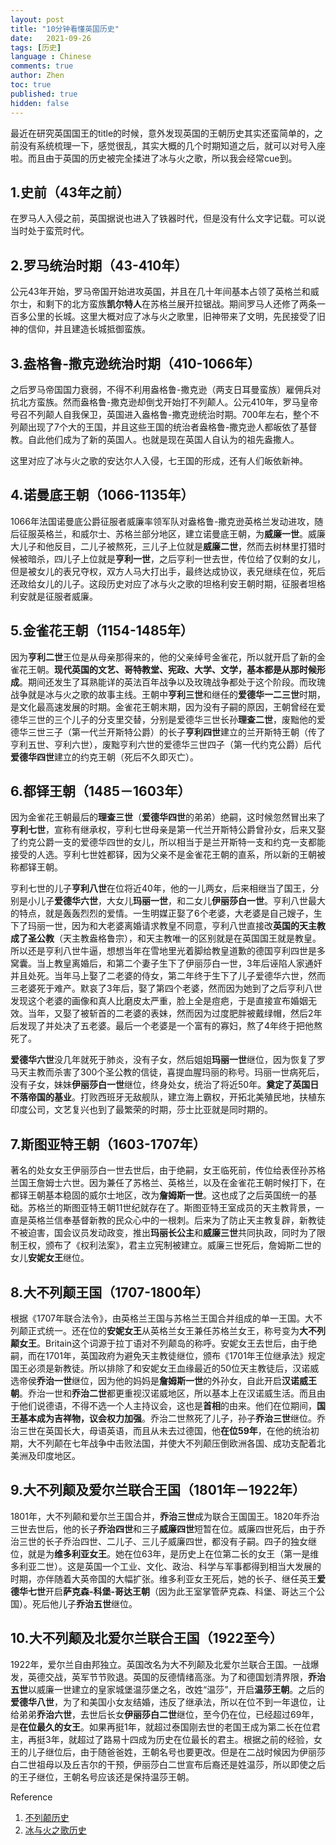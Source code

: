 ```yaml
---
layout: post
title: "10分钟看懂英国历史"
date:   2021-09-26
tags: [历史]
language : Chinese
comments: true
author: Zhen
toc: true
published: true
hidden: false
---
```

最近在研究英国国王的title的时候，意外发现英国的王朝历史其实还蛮简单的，之前没有系统梳理一下，感觉很乱，其实大概的几个时期知道之后，就可以对号入座啦。而且由于英国的历史被完全揉进了冰与火之歌，所以我会经常cue到。

## 1.史前（43年之前）
在罗马人入侵之前，英国据说也进入了铁器时代，但是没有什么文字记载。可以说当时处于蛮荒时代。

## 2.罗马统治时期（43-410年）
公元43年开始，罗马帝国开始进攻英国，并且在几十年间基本占领了英格兰和威尔士，和剩下的北方蛮族**凯尔特人**在苏格兰展开拉锯战。期间罗马人还修了两条一百多公里的长城。这里大概对应了冰与火之歌里，旧神带来了文明，先民接受了旧神的信仰，并且建造长城抵御蛮族。

## 3.盎格鲁-撒克逊统治时期（410-1066年）
之后罗马帝国国力衰弱，不得不利用盎格鲁-撒克逊（两支日耳曼蛮族）雇佣兵对抗北方蛮族。然而盎格鲁-撒克逊却倒戈开始打不列颠人。公元410年，罗马皇帝号召不列颠人自我保卫，英国进入盎格鲁-撒克逊统治时期。700年左右，整个不列颠出现了7个大的王国，并且这些王国的统治者盎格鲁-撒克逊人都皈依了基督教。自此他们成为了新的英国人。也就是现在英国人自认为的祖先盎撒人。

这里对应了冰与火之歌的安达尔人入侵，七王国的形成，还有人们皈依新神。

## 4.诺曼底王朝（1066-1135年）
1066年法国诺曼底公爵征服者威廉率领军队对盎格鲁-撒克逊英格兰发动进攻，随后征服英格兰，和威尔士、苏格兰部分地区，建立诺曼底王朝，为**威廉一世**。威廉大儿子和他反目，二儿子被熬死，三儿子上位就是**威廉二世**，然而去树林里打猎时候被暗杀，四儿子上位就是**亨利一世**，之后亨利一世去世，传位给了仅剩的女儿，但是被女儿的表兄夺权，双方人马大打出手，最终达成协议，表兄继续在位，死后还政给女儿的儿子。这段历史对应了冰与火之歌的坦格利安王朝时期，征服者坦格利安就是征服者威廉。

## 5.金雀花王朝（1154-1485年）
因为**亨利二世**王位是从母亲那得来的，他的父亲绰号金雀花，所以就开启了新的金雀花王朝。**现代英国的文艺、哥特教堂、宪政、大学、文学，基本都是从那时候形成**。期间还发生了耳熟能详的英法百年战争以及玫瑰战争都处于这个阶段。而玫瑰战争就是冰与火之歌的故事主线。王朝中**亨利三世**和继任的**爱德华一二三世**时期，是文化最高速发展的时期。金雀花王朝末期，因为没有子嗣的原因，王朝曾经在爱德华三世的三个儿子的分支里交替，分别是爱德华三世长孙**理查二世**，废黜他的爱德华三世三子（第一代兰开斯特公爵）的长子**亨利四世**建立的兰开斯特王朝（传了亨利五世、亨利六世），废黜亨利六世的爱德华三世四子（第一代约克公爵）后代**爱德华四世**建立的约克王朝（死后不久即灭亡）。

## 6.都铎王朝（1485－1603年）
因为金雀花王朝最后的**理查三世**（**爱德华四世**的弟弟）绝嗣，这时候忽然冒出来了**亨利七世**，宣称有继承权，亨利七世母亲是第一代兰开斯特公爵曾孙女，后来又娶了约克公爵一支的爱德华四世的女儿，所以相当于是兰开斯特一支和约克一支都能接受的人选。亨利七世姓都铎，因为父亲不是金雀花王朝的直系，所以新的王朝被称都铎王朝。

亨利七世的儿子**亨利八世**在位将近40年，他的一儿两女，后来相继当了国王，分别是小儿子**爱德华六世**，大女儿**玛丽一世**，和二女儿**伊丽莎白一世**。亨利八世最大的特点，就是轰轰烈烈的爱情。一生明媒正娶了6个老婆，大老婆是自己嫂子，生下了玛丽一世，因为和大老婆离婚请求教皇不同意，亨利八世直接改**英国的天主教成了圣公教**（天主教盎格鲁宗），和天主教唯一的区别就是在英国国王就是教皇。所以还是亨利八世牛逼，想想当年在雪地里光着脚给教皇道歉的德国亨利四世是多窝囊。当上教皇离婚后，和第二个妻子生下了伊丽莎白一世，3年后诬陷人家通奸并且处死。当年马上娶了二老婆的侍女，第二年终于生下了儿子爱德华六世，然而三老婆死于难产。默哀了3年后，娶了第四个老婆，然而因为她到了之后亨利八世发现这个老婆的画像和真人比磨皮太严重，脸上全是痘疤，于是直接宣布婚姻无效。当年，又娶了被斩首的二老婆的表妹，然而因为过度肥胖被戴绿帽，然后2年后发现了并处决了五老婆。最后一个老婆是一个富有的寡妇，熬了4年终于把他熬死了。

**爱德华六世**没几年就死于肺炎，没有子女，然后姐姐**玛丽一世**继位，因为恢复了罗马天主教而杀害了300个圣公教的信徒，喜提血腥玛丽的称号。玛丽一世病死后，没有子女，妹妹**伊丽莎白一世**继位，终身处女，统治了将近50年。**奠定了英国日不落帝国的基业**。打败西班牙无敌舰队，建立海上霸权，开拓北美殖民地，扶植东印度公司，文艺复兴也到了最繁荣的时期，莎士比亚就是同时期的。

## 7.斯图亚特王朝（1603-1707年）
著名的处女女王伊丽莎白一世去世后，由于绝嗣，女王临死前，传位给表侄孙苏格兰国王詹姆士六世。因为兼任了苏格兰、英格兰，以及在金雀花王朝时候打下，在都铎王朝基本稳固的威尔士地区，改为**詹姆斯一世**。这也成了之后英国统一的基础。苏格兰的斯图亚特王朝11世纪就存在了。斯图亚特王室成员的天主教背景，一直是英格兰信奉基督新教的民众心中的一根刺。后来为了防止天主教复辟，新教徒不被迫害，国会议员发动政变，推出**玛丽长公主**和**威廉三世**共同执政，同时为了限制王权，颁布了《权利法案》，君主立宪制被建立。威廉三世死后，詹姆斯二世的女儿**安妮女王**继位。

## 8.大不列颠王国（1707-1800年）
根据《1707年联合法令》，由英格兰王国与苏格兰王国合并组成的单一王国。大不列颠正式统一。还在位的**安妮女王**从英格兰女王兼任苏格兰女王，称号变为**大不列颠女王**。Britain这个词源于拉丁语对不列颠岛的称呼。安妮女王去世后，由于绝嗣，而在1701年，英国政府为避免天主教徒继位，颁布《1701年王位继承法》规定国王必须是新教徒。所以排除了和安妮女王血缘最近的50位天主教徒后，汉诺威选帝侯**乔治一世**继位，因为他的妈妈是**詹姆斯一世**的外孙女，自此开启**汉诺威王朝**。乔治一世和**乔治二世**都更重视汉诺威地区，所以基本上在汉诺威生活。而且由于他们说德语，不得不选一个人主持议会，这也是**首相**的由来。他们在位期间，**国王基本成为吉祥物，议会权力加强**。乔治二世熬死了儿子，孙子**乔治三世**继位。乔治三世在英国长大，母语英语，而且从未去过德国，他**在位59年**，在他的统治初期，大不列颠在七年战争中击败法国，并使大不列颠压倒欧洲各国、成功支配着北美洲及印度地区。

## 9.大不列颠及爱尔兰联合王国（1801年－1922年）
1801年，大不列颠和爱尔兰王国合并，**乔治三世**成为联合王国国王。1820年乔治三世去世后，他的长子**乔治四世**和三子**威廉四世**短暂在位。威廉四世死后，由于乔治三世的长子乔治四世、二儿子、三儿子威廉四世，都没有子嗣。四子的独女继位，就是为**维多利亚女王**。她在位63年，是历史上在位第二长的女王（第一是维多利亚二世）。这是英国一个工业、文化、政治、科学与军事都得到相当大发展的时期，亦伴随着大英帝国的大幅扩张。维多利亚女王死后，她的长子、继任英王**爱德华七世**开启**萨克森-科堡-哥达王朝**（因为此王室掌管萨克森、科堡、哥达三个公国）。死后他儿子**乔治五世**继位。

## 10.大不列颠及北爱尔兰联合王国（1922至今）
1922年，爱尔兰自由邦独立。英国改名为大不列颠及北爱尔兰联合王国。一战爆发，英德交战，英军节节败退。英国的反德情绪高涨。为了和德国划清界限，**乔治五世**以威廉一世建立的皇家城堡温莎堡之名，改姓“温莎”，开启**温莎王朝**。之后的**爱德华八世**，为了和美国小女友结婚，违反了继承法，所以在位不到一年退位，让给弟弟**乔治六世**，去世后长女**伊丽莎白二世**继位，至今仍在位，已经超过69年，是**在位最久的女王**。如果再挺1年，就超过泰国刚去世的老国王成为第二长在位君主，再挺3年，就超过了路易十四成为历史在位最长的君主。根据之前的经验，女王的儿子继位后，由于随爸爸姓，王朝名号也要更改。但是在二战时候因为伊丽莎白二世祖母以及丘吉尔的干预，伊丽莎白二世宣布后裔还是姓温莎，所以即使之后的王子继位，王朝名号应该还是保持温莎王朝。


Reference
 1. [不列颠历史](https://zh.wikipedia.org/wiki/%E7%9B%8E%E6%A0%BC%E9%B2%81-%E6%92%92%E5%85%8B%E9%80%8A%E8%8B%B1%E6%A0%BC%E5%85%B0)
 2. [冰与火之歌历史](https://asoiaf.fandom.com/zh/wiki/%E7%BB%B4%E6%96%AF%E7%89%B9%E6%B4%9B%E5%A4%A7%E4%BA%8B%E8%AE%B0?variant=zh)

<!--stackedit_data:
eyJoaXN0b3J5IjpbLTI2ODgwNTM4OCwtMjA0NzYxODQ4LC0xNz
E1MDA2NSwtMTQ0ODA3MTk5LDk3ODc3MjE4OCwtMTgwMzM1MTM3
NCwyMDUzMjk2Mjg2LDEwMTk3MzI0OTIsMTE3ODI1ODcxNSwtMT
EwODU2NDQ4NiwtMTc4ODM2OTc4NiwyMTQzNjI3NjVdfQ==
-->